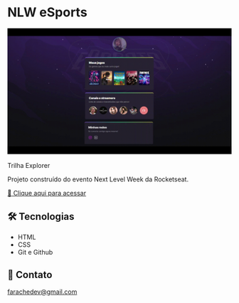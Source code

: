 # NLW eSports

![preview](./github/preview.gif)

Trilha Explorer

Projeto construído do evento Next Level Week da Rocketseat.

[🔗 Clique aqui para acessar]((https://isadorafarache.github.io/NLW-esports-explorer/))


## 🛠 Tecnologias

- HTML
- CSS
- Git e Github

## 🖤 Contato

farachedev@gmail.com
